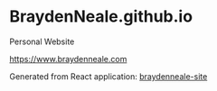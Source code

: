 # BraydenNeale.github.io

Personal Website

https://www.braydenneale.com

Generated from React application: [braydenneale-site](https://github.com/BraydenNeale/braydenneale-site)
